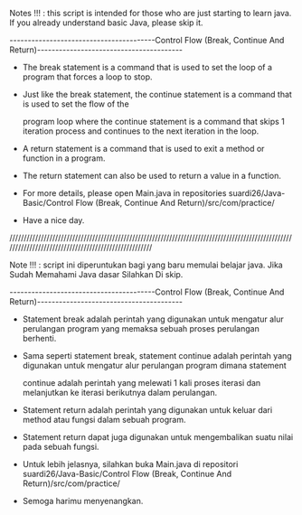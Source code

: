 Notes !!! : this script is intended for those who are just starting to learn java. If you already understand basic Java, please skip it.

----------------------------------------Control Flow (Break, Continue And Return)----------------------------------------

- The break statement is a command that is used to set the loop of a program that forces a loop to stop.

- Just like the break statement, the continue statement is a command that is used to set the flow of the 

  program loop where the continue statement is a command that skips 1 iteration process and continues to the next iteration in the loop.
  
- A return statement is a command that is used to exit a method or function in a program.

- The return statement can also be used to return a value in a function.

- For more details, please open Main.java in repositories suardi26/Java-Basic/Control Flow (Break, Continue And Return)/src/com/practice/

- Have a nice day. 

/////////////////////////////////////////////////////////////////////////////////////////////////////////////////////////////////////////////////////

Note !!! : script ini diperuntukan bagi yang baru memulai belajar java. Jika Sudah Memahami Java dasar Silahkan Di skip.

----------------------------------------Control Flow (Break, Continue And Return)----------------------------------------

- Statement break adalah perintah yang digunakan untuk mengatur alur perulangan program yang memaksa sebuah proses perulangan berhenti.

- Sama seperti statement break, statement continue adalah perintah yang digunakan untuk mengatur alur perulangan program dimana statement 

  continue adalah perintah yang melewati 1 kali proses iterasi dan melanjutkan ke iterasi berikutnya dalam perulangan.
  
- Statement return adalah perintah yang digunakan untuk keluar dari method atau fungsi dalam sebuah program.

- Statement return dapat juga digunakan untuk mengembalikan suatu nilai pada sebuah fungsi.

- Untuk lebih jelasnya, silahkan buka Main.java di repositori suardi26/Java-Basic/Control Flow (Break, Continue And Return)/src/com/practice/

- Semoga harimu menyenangkan.
